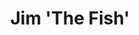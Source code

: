 ---
layout: credit-info
headerstatus: shunk-header
title: Jim 'The Fish'
iden: jimthefish
weight: 18
thumbnail: /assets/img/credits-grid/jim-the-fish.jpg
image: /assets/img/credits-grid/opengraph/jim-the-fish.jpg
image_size: 3
category: credits
role: Composer
type: Short Film
year: 2016
imdb: https://www.facebook.com/jimthefishfilm
soundcloud: https://w.soundcloud.com/player/?url=https%3A//api.soundcloud.com/tracks/243568656&amp;color=ff5500&amp;auto_play=false&amp;hide_related=false&amp;show_comments=false&amp;show_user=false&amp;show_reposts=false
genre: Drama/Romance
director: Andrew Tulloch
---